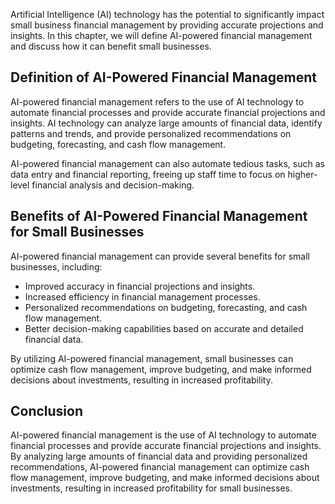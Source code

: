 

Artificial Intelligence (AI) technology has the potential to significantly impact small business financial management by providing accurate projections and insights. In this chapter, we will define AI-powered financial management and discuss how it can benefit small businesses.

Definition of AI-Powered Financial Management
---------------------------------------------

AI-powered financial management refers to the use of AI technology to automate financial processes and provide accurate financial projections and insights. AI technology can analyze large amounts of financial data, identify patterns and trends, and provide personalized recommendations on budgeting, forecasting, and cash flow management.

AI-powered financial management can also automate tedious tasks, such as data entry and financial reporting, freeing up staff time to focus on higher-level financial analysis and decision-making.

Benefits of AI-Powered Financial Management for Small Businesses
----------------------------------------------------------------

AI-powered financial management can provide several benefits for small businesses, including:

* Improved accuracy in financial projections and insights.
* Increased efficiency in financial management processes.
* Personalized recommendations on budgeting, forecasting, and cash flow management.
* Better decision-making capabilities based on accurate and detailed financial data.

By utilizing AI-powered financial management, small businesses can optimize cash flow management, improve budgeting, and make informed decisions about investments, resulting in increased profitability.

Conclusion
----------

AI-powered financial management is the use of AI technology to automate financial processes and provide accurate financial projections and insights. By analyzing large amounts of financial data and providing personalized recommendations, AI-powered financial management can optimize cash flow management, improve budgeting, and make informed decisions about investments, resulting in increased profitability for small businesses.
